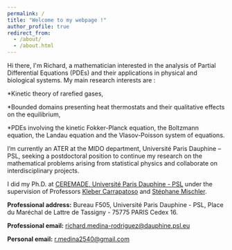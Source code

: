 ```yaml
---
permalink: /
title: "Welcome to my webpage !"
author_profile: true
redirect_from: 
  - /about/
  - /about.html
---
```


Hi there, I'm Richard, a mathematician interested in the analysis of Partial Differential Equations (PDEs) and their applications in physical and biological systems. My main research interests are :

*Kinetic theory of rarefied gases,

*Bounded domains presenting heat thermostats and their qualitative effects on the equilibrium,

*PDEs involving the kinetic Fokker-Planck equation, the Boltzmann equation, the Landau equation and the Vlasov-Poisson system of equations. 


I’m currently an ATER at the MIDO department, Université Paris Dauphine – PSL, seeking a postdoctoral position to continue my research on the mathematical problems arising from statistical physics and collaborate on interdisciplinary projects.

I did my Ph.D. at [CEREMADE, Université Paris Dauphine - PSL](https://www.ceremade.dauphine.fr/) under the supervision of Professors [Kleber Carrapatoso](https://carrapatoso.perso.math.cnrs.fr/) and [Stéphane Mischler](https://www.ceremade.dauphine.fr/~mischler/index.html).


**Professional address:** 
Bureau F505, Université Paris Dauphine - PSL,
Place du Maréchal de Lattre de Tassigny - 75775 PARIS Cedex 16. 

**Professional email:** richard.medina-rodriguez@dauphine.psl.eu

**Personal email:** r.medina2540@gmail.com
